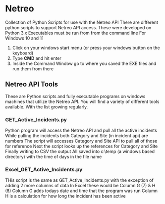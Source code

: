 # Netreo
Collection of Python Scripts for use with the Netreo API
There are different python scripts to support Netreo API access.
These were developed on Python 3.x
Executables must be run from from the command line
For Windows 10 and 11
1. Click on your windows start menu (or press your windows button on the keyboard)
2. Type **CMD** and hit enter
3. Inside the Command Window go to where you saved the EXE files and run them from there

## Netreo API Tools 
These are Python scripts and fully executable programs on windows machines that utilize the Netreo API.
You will find a variety of different tools available. With the list growing regularly.

### GET_Active_Incidents.py 
Python program will access the Netreo API and pull all the active incidents
While pulling the incidents both Category and Site (in incident api) are numbers
The script will accesses Category and Site API to pull all of those for reference
Next the script looks up the references for Category and Site
Finally writing to CSV the output 
All saved into c:\temp (a windows based directory) with the time of days in the file name

### Excel_GET_Active_Incidents.py
THis script is the same as GET_Active_Incidents.py with the exception of adding 2 more columns of data
In Excel these would be Column G (7) & H (8)
Column G adds todays date and time that the program was run
Column H is a calculation for how long the incident has been active
